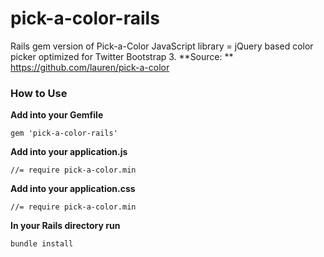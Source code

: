 pick-a-color-rails
==================

Rails gem version of Pick-a-Color JavaScript library = jQuery based color picker optimized for Twitter Bootstrap 3.
**Source: ** https://github.com/lauren/pick-a-color

### How to Use

**Add into your Gemfile**

`gem 'pick-a-color-rails'`

**Add into your application.js**

`//= require pick-a-color.min`

**Add into your application.css**

`//= require pick-a-color.min`

**In your Rails directory run**

`bundle install`